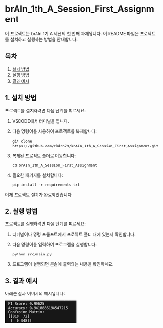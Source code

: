 # brAIn_1th_A_Session_First_Assignment

이 프로젝트는 brAIn 1기 A 세션의 첫 번째 과제입니다. 이 README 파일은 프로젝트를 설치하고 실행하는 방법을 안내합니다.

## 목차
1. [설치 방법](#1-설치-방법)
2. [실행 방법](#2-실행-방법)
3. [결과 예시](#3-결과-예시)

## 1. 설치 방법

프로젝트를 설치하려면 다음 단계를 따르세요:

1. VSCODE에서 터미널을 엽니다.

3. 다음 명령어를 사용하여 프로젝트를 복제합니다:
   ```
   git clone https://github.com/rkdrn79/brAIn_1th_A_Session_First_Assignment.git
   ```

4. 복제된 프로젝트 폴더로 이동합니다:
   ```
   cd brAIn_1th_A_Session_First_Assignment
   ```

5. 필요한 패키지를 설치합니다:
   ```
   pip install -r requirements.txt
   ```

이제 프로젝트 설치가 완료되었습니다!

## 2. 실행 방법

프로젝트를 실행하려면 다음 단계를 따르세요:

1. 터미널이나 명령 프롬프트에서 프로젝트 폴더 내에 있는지 확인합니다.

2. 다음 명령어를 입력하여 프로그램을 실행합니다:
   ```
   python src/main.py
   ```

3. 프로그램이 실행되면 콘솔에 출력되는 내용을 확인하세요.

## 3. 결과 예시

아래는 결과 이미지의 예시입니다:

![결과 이미지](./data/image.png)

